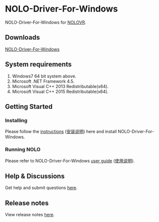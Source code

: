 # NOLO-Driver-For-Windows
NOLO-Driver-For-Windows for [NOLOVR](https://www.nolovr.com/).
 
## Downloads
[NOLO-Driver-For-Windows](./NOLOVR)

## System requirements
1. Windows7 64 bit system above.
2. Microsoft .NET Framework 4.5.
3. Microsoft Visual C++ 2013 Redistributable(x64).
4. Microsoft Visual C++ 2015 Redistributable(x64).

## Getting Started
### Installing
Please follow the [instructions](./Docs/Install-Description.MD) ([安装说明](./Docs/Install-Description_cn.MD)) here and install NOLO-Driver-For-Windows. 

### Running NOLO
Please refer to NOLO-Driver-For-Windows [user guide](./Docs/Instructions.MD) ([使用说明](./Docs/Instructions_cn.MD)).

## Help & Discussions
Get help and submit questions [here](https://github.com/NOLOVR/NOLO-Driver-For-Windows/issues).

## Release notes
View release notes [here](https://github.com/NOLOVR/NOLO-Driver-For-Windows/releases).

